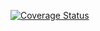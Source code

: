 [![Coverage Status](https://coveralls.io/repos/github/TuomoVVP/COMP.SE.200/badge.svg?branch=)](https://coveralls.io/github/TuomoVVP/COMP.SE.200?branch=)